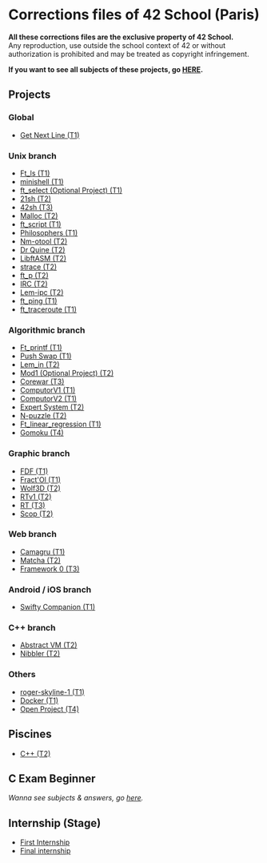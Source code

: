 # Corrections files of 42 School (Paris)

__All these corrections files are the exclusive property of 42 School.__<br />
Any reproduction, use outside the school context of 42 or without authorization is prohibited and may be treated as copyright infringement.

__If you want to see all subjects of these projects, go [HERE](https://github.com/Binary-Hackers/42_Subjects).__

## Projects

### Global
- [Get Next Line (T1)](https://github.com/Binary-Hackers/42_Corrections/tree/master/00_Projects/00_Global/get_next_line)

### Unix branch
- [Ft_ls (T1)](https://github.com/Binary-Hackers/42_Corrections/tree/master/00_Projects/01_Unix/ft_ls)
- [minishell (T1)](https://github.com/Binary-Hackers/42_Corrections/tree/master/00_Projects/01_Unix/minishell)
- [ft_select (Optional Project) (T1)](https://github.com/Binary-Hackers/42_Corrections/tree/master/00_Projects/01_Unix/ft_select)
- [21sh (T2)](https://github.com/Binary-Hackers/42_Corrections/tree/master/00_Projects/01_Unix/21sh)
- [42sh (T3)](https://github.com/Binary-Hackers/42_Corrections/tree/master/00_Projects/01_Unix/42sh)
- [Malloc (T2)](https://github.com/Binary-Hackers/42_Corrections/tree/master/00_Projects/01_Unix/malloc)
- [ft_script (T1)](https://github.com/Binary-Hackers/42_Corrections/tree/master/00_Projects/01_Unix/ft_script)
- [Philosophers (T1)](https://github.com/Binary-Hackers/42_Corrections/tree/master/00_Projects/01_Unix/philosophers)
- [Nm-otool (T2)](https://github.com/Binary-Hackers/42_Corrections/tree/master/00_Projects/01_Unix/nm-otool)
- [Dr Quine (T2)](https://github.com/Binary-Hackers/42_Corrections/tree/master/00_Projects/01_Unix/dr_quine)
- [LibftASM (T2)](https://github.com/Binary-Hackers/42_Corrections/tree/master/00_Projects/01_Unix/libft-ASM)
- [strace (T2)](https://github.com/Binary-Hackers/42_Corrections/tree/master/00_Projects/01_Unix/ft_strace)
- [ft_p (T2)](https://github.com/Binary-Hackers/42_Corrections/tree/master/00_Projects/01_Unix/ft_p)
- [IRC (T2)]()
- [Lem-ipc (T2)](https://github.com/Binary-Hackers/42_Corrections/tree/master/00_Projects/01_Unix/lem-IPC)
- [ft_ping (T1)](https://github.com/Binary-Hackers/42_Corrections/tree/master/00_Projects/01_Unix/ft_ping)
- [ft_traceroute (T1)](https://github.com/Binary-Hackers/42_Corrections/tree/master/00_Projects/01_Unix/ft_traceroute)

### Algorithmic branch
- [Ft_printf (T1)](https://github.com/Binary-Hackers/42_Corrections/tree/master/00_Projects/02_Algorithmic/ft_printf)
- [Push Swap (T1)](https://github.com/Binary-Hackers/42_Corrections/tree/master/00_Projects/02_Algorithmic/push_swap)
- [Lem_in (T2)](https://github.com/Binary-Hackers/42_Corrections/tree/master/00_Projects/02_Algorithmic/lem-in)
- [Mod1 (Optional Project) (T2)](https://github.com/Binary-Hackers/42_Corrections/tree/master/00_Projects/02_Algorithmic/mod1)
- [Corewar (T3)](https://github.com/Binary-Hackers/42_Corrections/tree/master/00_Projects/02_Algorithmic/corewar)
- [ComputorV1 (T1)](https://github.com/Binary-Hackers/42_Corrections/tree/master/00_Projects/02_Algorithmic/computor_v1)
- [ComputorV2 (T1)](https://github.com/Binary-Hackers/42_Corrections/tree/master/00_Projects/02_Algorithmic/computor_v2)
- [Expert System (T2)](https://github.com/Binary-Hackers/42_Corrections/tree/master/00_Projects/02_Algorithmic/expert_system)
- [N-puzzle (T2)](https://github.com/Binary-Hackers/42_Corrections/tree/master/00_Projects/02_Algorithmic/n-puzzle)
- [Ft_linear_regression (T1)](https://github.com/Binary-Hackers/42_Corrections/tree/master/00_Projects/02_Algorithmic/ft_linear_regression)
- [Gomoku (T4)](https://github.com/Binary-Hackers/42_Corrections/tree/master/00_Projects/02_Algorithmic/gomoku)

### Graphic branch
- [FDF (T1)](https://github.com/Binary-Hackers/42_Corrections/tree/master/00_Projects/03_Graphic/fdf)
- [Fract'Ol (T1)](https://github.com/Binary-Hackers/42_Corrections/tree/master/00_Projects/03_Graphic/fract_ol)
- [Wolf3D (T2)](https://github.com/Binary-Hackers/42_Corrections/tree/master/00_Projects/03_Graphic/wolf3d)
- [RTv1 (T2)](https://github.com/Binary-Hackers/42_Corrections/tree/master/00_Projects/03_Graphic/rtv1)
- [RT (T3)](https://github.com/Binary-Hackers/42_Corrections/tree/master/00_Projects/03_Graphic/rt)
- [Scop (T2)](https://github.com/Binary-Hackers/42_Corrections/tree/master/00_Projects/03_Graphic/scop)

### Web branch
- [Camagru (T1)](https://github.com/Binary-Hackers/42_Corrections/tree/master/00_Projects/04_Web/camagru)
- [Matcha (T2)](https://github.com/Binary-Hackers/42_Corrections/tree/master/00_Projects/04_Web/matcha)
- [Framework 0 (T3)](https://github.com/Binary-Hackers/42_Corrections/tree/master/00_Projects/04_Web/framework_0)

### Android / iOS branch
- [Swifty Companion (T1)](https://github.com/Binary-Hackers/42_Corrections/tree/master/00_Projects/06_Android-IOS/swifty-companion)

### C++ branch
- [Abstract VM (T2)](https://github.com/Binary-Hackers/42_Corrections/tree/master/00_Projects/07_CPP/abstract-vm)
- [Nibbler (T2)](https://github.com/Binary-Hackers/42_Corrections/tree/master/00_Projects/07_CPP/nibbler)

### Others
- [roger-skyline-1 (T1)](https://github.com/Binary-Hackers/42_Corrections/tree/master/00_Projects/10_Others/roger-skyline-1)
- [Docker (T1)](https://github.com/Binary-Hackers/42_Corrections/tree/master/00_Projects/10_Others/docker)
- [Open Project (T4)](https://github.com/Binary-Hackers/42_Corrections/tree/master/00_Projects/10_Others/open_project)

## Piscines

- [C++ (T2)](https://github.com/Binary-Hackers/42_Corrections/tree/master/01_Piscines/CPP)

## C Exam Beginner
*Wanna see subjects & answers, go [here](https://github.com/agavrel/42-Exam).*

## Internship (Stage)
- [First Internship](https://github.com/Binary-Hackers/42_Corrections/tree/master/00_Projects/09_Internship/first_internship)
- [Final internship](https://github.com/Binary-Hackers/42_Corrections/tree/master/00_Projects/09_Internship/final_internship)
